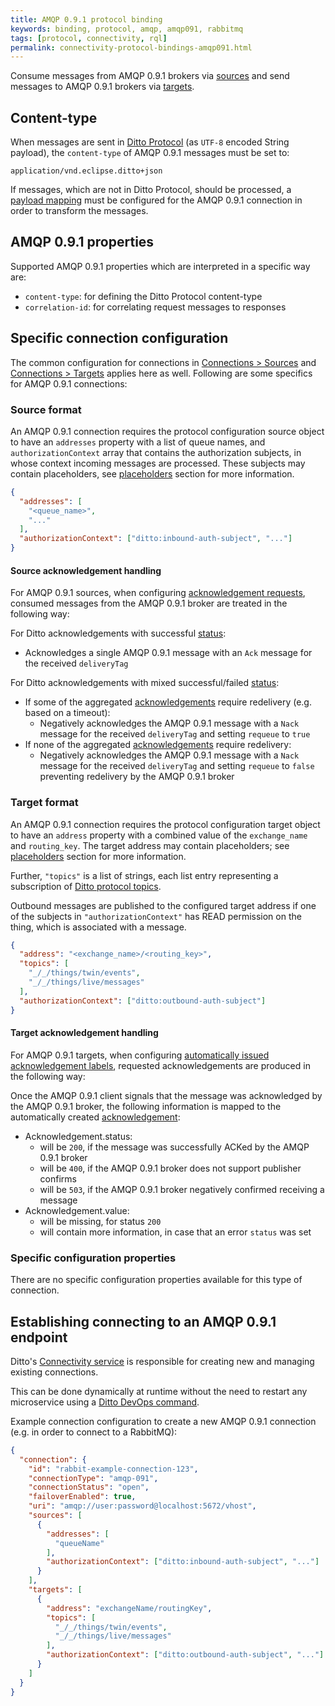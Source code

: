 ```yaml
---
title: AMQP 0.9.1 protocol binding
keywords: binding, protocol, amqp, amqp091, rabbitmq
tags: [protocol, connectivity, rql]
permalink: connectivity-protocol-bindings-amqp091.html
---
```


Consume messages from AMQP 0.9.1 brokers via [sources](#source-format) and send messages to AMQP 0.9.1 brokers via 
[targets](#target-format).

## Content-type

When messages are sent in [Ditto Protocol](protocol-overview.html) (as `UTF-8` encoded String payload), 
the `content-type` of AMQP 0.9.1 messages must be set to:

```
application/vnd.eclipse.ditto+json
```

If messages, which are not in Ditto Protocol, should be processed, a [payload mapping](connectivity-mapping.html) must
be configured for the AMQP 0.9.1 connection in order to transform the messages. 

## AMQP 0.9.1 properties

Supported AMQP 0.9.1 properties which are interpreted in a specific way are:

* `content-type`: for defining the Ditto Protocol content-type
* `correlation-id`: for correlating request messages to responses

## Specific connection configuration

The common configuration for connections in [Connections > Sources](basic-connections.html#sources) and 
[Connections > Targets](basic-connections.html#targets) applies here as well. 
Following are some specifics for AMQP 0.9.1 connections:

### Source format

An AMQP 0.9.1 connection requires the protocol configuration source object to have an `addresses` property with a list
of queue names, and `authorizationContext` array that contains the authorization subjects, in whose context 
incoming messages are processed. These subjects may contain placeholders, see 
[placeholders](basic-connections.html#placeholder-for-source-authorization-subjects) section for more information.


```json
{
  "addresses": [
    "<queue_name>",
    "..."
  ],
  "authorizationContext": ["ditto:inbound-auth-subject", "..."]
}
```

#### Source acknowledgement handling

For AMQP 0.9.1 sources, when configuring 
[acknowledgement requests](basic-connections.html#source-acknowledgement-requests), consumed messages from the AMQP 0.9.1
broker are treated in the following way:

For Ditto acknowledgements with successful [status](protocol-specification-acks.html#combined-status-code):
* Acknowledges a single AMQP 0.9.1 message with an `Ack` message for the received `deliveryTag`

For Ditto acknowledgements with mixed successful/failed [status](protocol-specification-acks.html#combined-status-code):
* If some of the aggregated [acknowledgements](basic-acknowledgements.html#acknowledgements-acks) require redelivery (e.g. based on a timeout):
   * Negatively acknowledges the AMQP 0.9.1 message with a `Nack` message for the received `deliveryTag` and setting `requeue` to `true`
* If none of the aggregated [acknowledgements](basic-acknowledgements.html#acknowledgements-acks) require redelivery:
   * Negatively acknowledges the AMQP 0.9.1 message with a `Nack` message for the received `deliveryTag` and setting `requeue` to `false` preventing redelivery by the AMQP 0.9.1 broker


### Target format

An AMQP 0.9.1 connection requires the protocol configuration target object to have an `address` property with a combined
value of the `exchange_name` and `routing_key`. The target address may contain placeholders; see
[placeholders](basic-connections.html#placeholder-for-target-addresses) section for more information.

Further, `"topics"` is a list of strings, each list entry representing a subscription of
[Ditto protocol topics](protocol-specification-topic.html).

Outbound messages are published to the configured target address if one of the subjects in `"authorizationContext"`
has READ permission on the thing, which is associated with a message.


```json
{
  "address": "<exchange_name>/<routing_key>",
  "topics": [
    "_/_/things/twin/events",
    "_/_/things/live/messages"
  ],
  "authorizationContext": ["ditto:outbound-auth-subject"]
}
```

#### Target acknowledgement handling

For AMQP 0.9.1 targets, when configuring 
[automatically issued acknowledgement labels](basic-connections.html#target-issued-acknowledgement-label), requested 
acknowledgements are produced in the following way:

Once the AMQP 0.9.1 client signals that the message was acknowledged by the AMQP 0.9.1 broker, the following information 
is mapped to the automatically created [acknowledgement](protocol-specification-acks.html#acknowledgement):
* Acknowledgement.status: 
   * will be `200`, if the message was successfully ACKed by the AMQP 0.9.1 broker
   * will be `400`, if the AMQP 0.9.1 broker does not support publisher confirms
   * will be `503`, if the AMQP 0.9.1 broker negatively confirmed receiving a message
* Acknowledgement.value: 
   * will be missing, for status `200`
   * will contain more information, in case that an error `status` was set

### Specific configuration properties

There are no specific configuration properties available for this type of connection.

## Establishing connecting to an AMQP 0.9.1 endpoint

Ditto's [Connectivity service](architecture-services-connectivity.html) is responsible for creating new and managing 
existing connections.

This can be done dynamically at runtime without the need to restart any microservice using a
[Ditto DevOps command](installation-operating.html#devops-commands).

Example connection configuration to create a new AMQP 0.9.1 connection (e.g. in order to connect to a RabbitMQ):

```json
{
  "connection": {
    "id": "rabbit-example-connection-123",
    "connectionType": "amqp-091",
    "connectionStatus": "open",
    "failoverEnabled": true,
    "uri": "amqp://user:password@localhost:5672/vhost",
    "sources": [
      {
        "addresses": [
          "queueName"
        ],
        "authorizationContext": ["ditto:inbound-auth-subject", "..."]
      }
    ],
    "targets": [
      {
        "address": "exchangeName/routingKey",
        "topics": [
          "_/_/things/twin/events",
          "_/_/things/live/messages"
        ],
        "authorizationContext": ["ditto:outbound-auth-subject", "..."]
      }
    ]
  }
}
```
